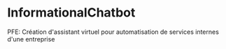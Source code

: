 # InformationalChatbot
PFE: Création d'assistant virtuel pour automatisation de services internes d'une entreprise

